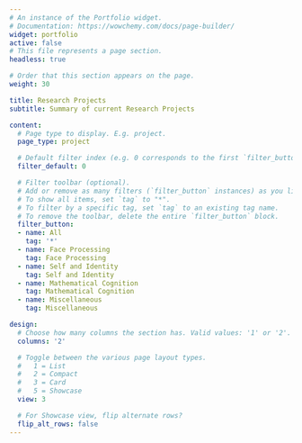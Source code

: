 ```yaml
---
# An instance of the Portfolio widget.
# Documentation: https://wowchemy.com/docs/page-builder/
widget: portfolio
active: false
# This file represents a page section.
headless: true

# Order that this section appears on the page.
weight: 30

title: Research Projects
subtitle: Summary of current Research Projects

content:
  # Page type to display. E.g. project.
  page_type: project

  # Default filter index (e.g. 0 corresponds to the first `filter_button` instance below).
  filter_default: 0

  # Filter toolbar (optional).
  # Add or remove as many filters (`filter_button` instances) as you like.
  # To show all items, set `tag` to "*".
  # To filter by a specific tag, set `tag` to an existing tag name.
  # To remove the toolbar, delete the entire `filter_button` block.
  filter_button:
  - name: All
    tag: '*'
  - name: Face Processing
    tag: Face Processing
  - name: Self and Identity 
    tag: Self and Identity
  - name: Mathematical Cognition
    tag: Mathematical Cognition
  - name: Miscellaneous 
    tag: Miscellaneous

design:
  # Choose how many columns the section has. Valid values: '1' or '2'.
  columns: '2'

  # Toggle between the various page layout types.
  #   1 = List
  #   2 = Compact
  #   3 = Card
  #   5 = Showcase
  view: 3

  # For Showcase view, flip alternate rows?
  flip_alt_rows: false
---
```

